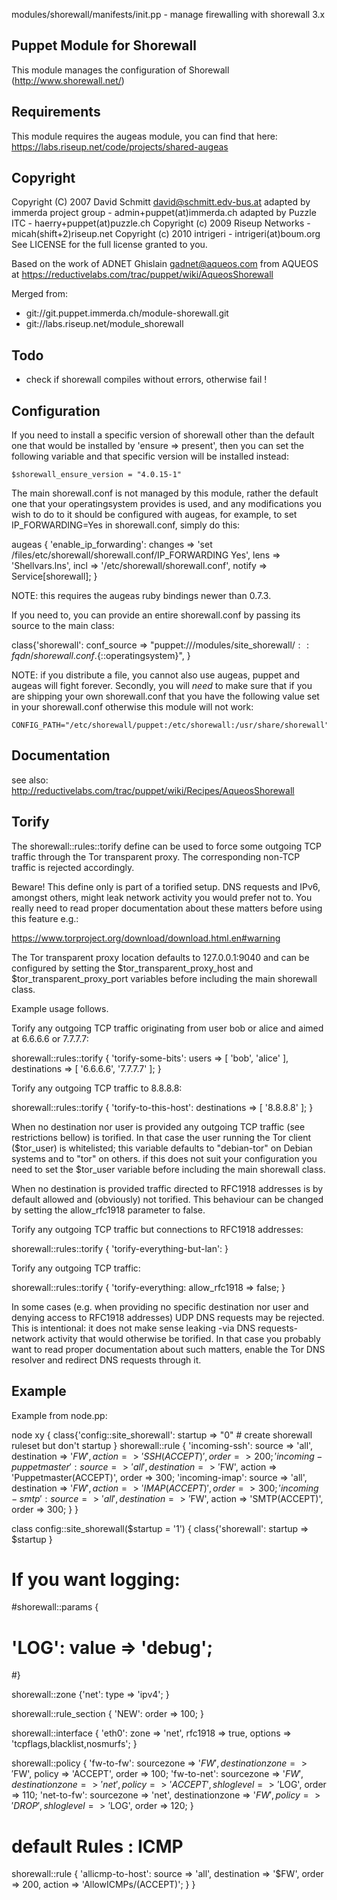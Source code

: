 modules/shorewall/manifests/init.pp - manage firewalling with shorewall 3.x

Puppet Module for Shorewall
---------------------------
This module manages the configuration of Shorewall (http://www.shorewall.net/)

Requirements
------------

This module requires the augeas module, you can find that here:
https://labs.riseup.net/code/projects/shared-augeas

Copyright
---------

Copyright (C) 2007 David Schmitt <david@schmitt.edv-bus.at>
adapted by immerda project group - admin+puppet(at)immerda.ch
adapted by Puzzle ITC - haerry+puppet(at)puzzle.ch
Copyright (c) 2009 Riseup Networks - micah(shift+2)riseup.net
Copyright (c) 2010 intrigeri - intrigeri(at)boum.org
See LICENSE for the full license granted to you.

Based on the work of ADNET Ghislain <gadnet@aqueos.com> from AQUEOS
at https://reductivelabs.com/trac/puppet/wiki/AqueosShorewall

Merged from:
- git://git.puppet.immerda.ch/module-shorewall.git
- git://labs.riseup.net/module_shorewall

Todo
----
- check if shorewall compiles without errors, otherwise fail !

Configuration
-------------

If you need to install a specific version of shorewall other than
the default one that would be installed by 'ensure => present', then
you can set the following variable and that specific version will be
installed instead:

    $shorewall_ensure_version = "4.0.15-1"

The main shorewall.conf is not managed by this module, rather the default one
that your operatingsystem provides is used, and any modifications you wish to do
to it should be configured with augeas, for example, to set IP_FORWARDING=Yes in
shorewall.conf, simply do this:

  augeas { 'enable_ip_forwarding':
    changes => 'set /files/etc/shorewall/shorewall.conf/IP_FORWARDING Yes',
    lens    => 'Shellvars.lns',
    incl    => '/etc/shorewall/shorewall.conf',
    notify  => Service[shorewall];
  }

NOTE: this requires the augeas ruby bindings newer than 0.7.3. 

If you need to, you can provide an entire shorewall.conf by passing its
source to the main class:

class{'shorewall':
  conf_source => "puppet:///modules/site_shorewall/${::fqdn}/shorewall.conf.${::operatingsystem}",
}

NOTE: if you distribute a file, you cannot also use augeas, puppet and augeas
will fight forever. Secondly, you will *need* to make sure that if you are shipping your own
shorewall.conf that you have the following value set in your shorewall.conf otherwise this
module will not work:

    CONFIG_PATH="/etc/shorewall/puppet:/etc/shorewall:/usr/share/shorewall"

Documentation
-------------

see also: http://reductivelabs.com/trac/puppet/wiki/Recipes/AqueosShorewall

Torify
------

The shorewall::rules::torify define can be used to force some outgoing
TCP traffic through the Tor transparent proxy. The corresponding
non-TCP traffic is rejected accordingly.

Beware! This define only is part of a torified setup. DNS requests and
IPv6, amongst others, might leak network activity you would prefer not
to. You really need to read proper documentation about these matters
before using this feature e.g.:

  https://www.torproject.org/download/download.html.en#warning

The Tor transparent proxy location defaults to 127.0.0.1:9040 and can
be configured by setting the $tor_transparent_proxy_host and
$tor_transparent_proxy_port variables before including the main
shorewall class.

Example usage follows.

Torify any outgoing TCP traffic originating from user bob or alice and
aimed at 6.6.6.6 or 7.7.7.7:

  shorewall::rules::torify {
    'torify-some-bits':
      users        => [ 'bob', 'alice' ],
      destinations => [ '6.6.6.6', '7.7.7.7' ];
  }

Torify any outgoing TCP traffic to 8.8.8.8:

  shorewall::rules::torify {
    'torify-to-this-host':
      destinations  => [ '8.8.8.8' ];
  }

When no destination nor user is provided any outgoing TCP traffic (see
restrictions bellow) is torified. In that case the user running the
Tor client ($tor_user) is whitelisted; this variable defaults to
"debian-tor" on Debian systems and to "tor" on others. if this does
not suit your configuration you need to set the $tor_user variable
before including the main shorewall class.

When no destination is provided traffic directed to RFC1918 addresses
is by default allowed and (obviously) not torified. This behaviour can
be changed by setting the allow_rfc1918 parameter to false.

Torify any outgoing TCP traffic but connections to RFC1918 addresses:

  shorewall::rules::torify {
    'torify-everything-but-lan':
  }

Torify any outgoing TCP traffic:

  shorewall::rules::torify {
    'torify-everything:
      allow_rfc1918 => false;
  }

In some cases (e.g. when providing no specific destination nor user
and denying access to RFC1918 addresses) UDP DNS requests may be
rejected. This is intentional: it does not make sense leaking -via DNS
requests- network activity that would otherwise be torified. In that
case you probably want to read proper documentation about such
matters, enable the Tor DNS resolver and redirect DNS requests through
it.

Example
-------

Example from node.pp:

node xy {
	class{'config::site_shorewall':
	  startup => "0"  # create shorewall ruleset but don't startup
  }
	shorewall::rule {
		'incoming-ssh': source => 'all', destination => '$FW',  action  => 'SSH(ACCEPT)', order => 200;
		'incoming-puppetmaster': source => 'all', destination => '$FW',  action  => 'Puppetmaster(ACCEPT)', order => 300;
		'incoming-imap': source => 'all', destination => '$FW',  action  => 'IMAP(ACCEPT)', order => 300;
		'incoming-smtp': source => 'all', destination => '$FW',  action  => 'SMTP(ACCEPT)', order => 300;
	}
}


class config::site_shorewall($startup = '1') {
  class{'shorewall':
    startup => $startup
  }

  # If you want logging:
  #shorewall::params {
  # 'LOG':  value => 'debug';
  #}

  shorewall::zone {'net':
    type => 'ipv4';
  }

  shorewall::rule_section { 'NEW':
    order => 100;
  }

  shorewall::interface { 'eth0':
    zone    => 'net',
    rfc1918  => true,
    options => 'tcpflags,blacklist,nosmurfs';
  }

  shorewall::policy {
    'fw-to-fw':
      sourcezone              =>      '$FW',
      destinationzone         =>      '$FW',
      policy                  =>      'ACCEPT',
      order                   =>      100;
    'fw-to-net':
      sourcezone              =>      '$FW',
      destinationzone         =>      'net',
      policy                  =>      'ACCEPT',
      shloglevel              =>      '$LOG',
      order                   =>      110;
    'net-to-fw':
      sourcezone              =>      'net',
      destinationzone         =>      '$FW',
      policy                  =>      'DROP',
      shloglevel              =>      '$LOG',
      order                   =>      120;
  }       

        
  # default Rules : ICMP 
  shorewall::rule {
    'allicmp-to-host':
      source => 'all',
      destination => '$FW',
      order  => 200,
      action  => 'AllowICMPs/(ACCEPT)';
  }
}


